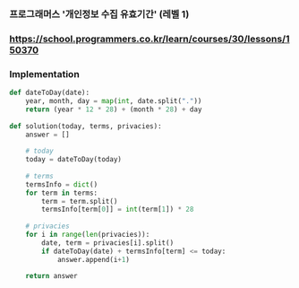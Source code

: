 ### 프로그래머스  '개인정보 수집 유효기간' (레벨 1)

### https://school.programmers.co.kr/learn/courses/30/lessons/150370

### Implementation


```python
def dateToDay(date):
    year, month, day = map(int, date.split("."))
    return (year * 12 * 28) + (month * 28) + day
    
def solution(today, terms, privacies):
    answer = []
    
    # today
    today = dateToDay(today)
    
    # terms
    termsInfo = dict()
    for term in terms:
        term = term.split()
        termsInfo[term[0]] = int(term[1]) * 28
    
    # privacies
    for i in range(len(privacies)):
        date, term = privacies[i].split()
        if dateToDay(date) + termsInfo[term] <= today:
            answer.append(i+1)
        
    return answer
```